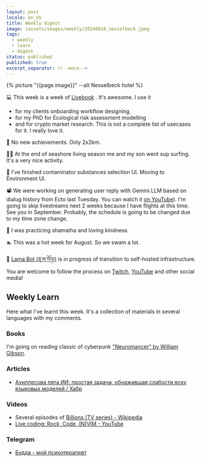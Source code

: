 ```yaml
---
layout: post
locale: en_US
title: Weekly digest
image: /assets/images/weekly/20240816_nesselbeck.jpeg
tags:
  - weekly
  - learn
  - digest
status: published
published: true
excerpt_separator: <!--more-->
---
```

{% picture "{{page.image}}" --alt Nesselbeck hotel %}

💻 This week is a week of [Livebook](https://livebook.dev) . It's awesome. I use it 
- for my clients onboarding workflow designing, 
- for my PhD for Ecological risk assessment modelling 
- and for crypto market research. 
This is not a complete list of usecases for it. I really love it.


🏃 No new achievements. Only 2x2km.

🏄‍♂️ At the end of seashore living season me and my son went sup surfing. It's a very nice activity.

🔬 I've finished contaminator substances selection UI. Moving to Environment UI.

📽️ We were working on generating user reply with Gemini LLM based on dialug history from Ecto last Tuesday. You can watch it [on YouTube](https://youtu.be/gZANqAuVEao?si=XBmI77LR6RkbPUSk)). I'm going to skip livestreams next 2 weeks because I have flights at this time. See you in September. Probably, the schedule is going to be changed due to my time zone change.

🪷 I was practicing shamatha and loving kindness.

🏊 This was a hot week for August. So we swam a lot.

 📿 [Lama Bot (དླ་མ་བོཏ།)](https://t.me/compassion_lama_bot)  is in progress of transition to self-hosted infrastructure. You are welcome to follow the process on [Twitch](https://www.twitch.tv/war1and), [YouTube](https://www.youtube.com/watch?v=8osAamu3GlU&list=PLX764RemXwZZ_XfWfV8tq1PvoM4Ebcdo8&pp=gAQBiAQB) and other social media!
 
<!--more-->

## Weekly Learn
Here what I've learnt this week. It's a collection of materials  in several languages with my comments.


### Books
I'm going on reading classic of cyberpunk ["Neuromancer" by William Gibson](https://en.wikipedia.org/wiki/Neuromancer).

### Articles
- [Ахиллесова пята ИИ: простая задача, обнажившая слабости всех языковых моделей / Хабр](https://habr.com/ru/articles/834956/)


### Videos
- Several episodes of [Billions (TV series) - Wikipedia](https://en.wikipedia.org/wiki/Billions_(TV_series))
- [Live coding: Rock, Code, (N)VIM - YouTube](https://youtu.be/gZANqAuVEao?si=VU2Pmbu6askJoin0)

### Telegram
- [Будда - мой психотерапевт](https://t.me/Buddha_is_my_theropist_ru)

